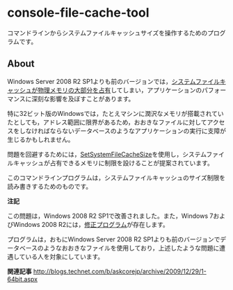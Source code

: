 # console-file-cache-tool
コマンドラインからシステムファイルキャッシュサイズを操作するためのプログラムです。

About
-----
Windows Server 2008 R2 SP1よりも前のバージョンでは，[システムファイルキャッシュが物理メモリの大部分を占有](http://support.microsoft.com/kb/976618)してしまい，アプリケーションのパフォーマンスに深刻な影響を及ぼすことがあります。

特に32ビット版のWindowsでは，たとえマシンに潤沢なメモリが搭載されていたとしても，アドレス範囲に限界があるため，おおきなファイルに対してアクセスをしなければならないデータベースのようなアプリケーションの実行に支障が生じるかもしれません。

問題を回避するためには，[SetSystemFileCacheSize](http://msdn.microsoft.com/en-us/library/aa965240(VS.85).aspx)を使用し，システムファイルキャッシュが占有できるメモリに制限を設けることが提案されています。

このコマンドラインプログラムは，システムファイルキャッシュのサイズ制限を読み書きするためのものです。

**注記**

この問題は，Windows 2008 R2 SP1で改善されました。また，Windows 7およびWindows 2008 R2には，[修正プログラム](http://support.microsoft.com/kb/979149)が存在します。

プログラムは，おもにWindows Server 2008 R2 SP1よりも前のバージョンでデータベースのようなおおきなファイルを使用しており，上述したような問題に遭遇している人を対象にしています。

**関連記事**
http://blogs.technet.com/b/askcorejp/archive/2009/12/29/1-64bit.aspx
